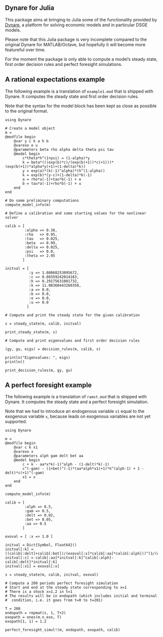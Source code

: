 ## Dynare for Julia

This package aims at bringing to Julia some of the functionality provided by
[Dynare](http://www.dynare.org), a platform for solving economic models and in
particular DSGE models.

Please note that this Julia package is very incomplete compared to the original
Dynare for MATLAB/Octave, but hopefully it will become more featureful over
time.

For the moment the package is only able to compute a model’s steady state,
first order decision rules and perfect foresight simulations.

## A rational expectations example

The following example is a translation of `example1.mod` that is shipped with
Dynare. It computes the steady state and first order decision rules.

Note that the syntax for the model block has been kept as close as possible to
the original format.

```
using Dynare

# Create a model object
m =
@modfile begin
    @var y c k a h b
    @varexo e u
    @parameters beta rho alpha delta theta psi tau
    @model begin
        c*theta*h^(1+psi) = (1-alpha)*y
        k = beta*(((exp(b)*c)/(exp(b(+1))*c(+1)))*(exp(b(+1))*alpha*y(+1)+(1-delta)*k))
        y = exp(a)*(k(-1)^alpha)*(h^(1-alpha))
        k = exp(b)*(y-c)+(1-delta)*k(-1)
        a = rho*a(-1)+tau*b(-1) + e
        b = tau*a(-1)+rho*b(-1) + u
    end
end

# Do some preliminary computations
compute_model_info(m)

# Define a calibration and some starting values for the nonlinear solver

calib = [
         :alpha => 0.36,
         :rho   => 0.95,
         :tau   => 0.025,
         :beta  => 0.99,
         :delta => 0.025,
         :psi   => 0.0,
         :theta => 2.95
        ]

initval = [
           :y => 1.08068253095672,
           :c => 0.80359242014163,
           :h => 0.29175631001732,
           :k => 11.08360443260358,
           :a => 0.0,
           :b => 0.0,
           :e => 0.0,
           :u => 0.0
          ]

# Compute and print the steady state for the given calibration

s = steady_state(m, calib, initval)

print_steady_state(m, s)

# Compute and print eigenvalues and first order decision rules

(gy, gu, eigs) = decision_rules(m, calib, s)

println("Eigenvalues: ", eigs)
println()

print_decision_rules(m, gy, gu)
```

## A perfect foresight example

The following example is a translation of `ramst.mod` that is shipped with
Dynare. It computes the steady state and a perfect foresight simulation.

Note that we had to introduce an endogenous variable `x1` equal to the
exogenous variable `x`, because leads on exogenous variables are not yet supported.

```
using Dynare

m =
@modfile begin
    @var c k x1
    @varexo x
    @parameters alph gam delt bet aa
    @model begin
        c + k - aa*x*k(-1)^alph - (1-delt)*k(-1)
        c^(-gam) - (1+bet)^(-1)*(aa*alph*x1(+1)*k^(alph-1) + 1 - delt)*c(+1)^(-gam)
        x1 = x
    end
end

compute_model_info(m)

calib = [
         :alph => 0.5,
         :gam => 0.5,
         :delt => 0.02,
         :bet => 0.05,
         :aa => 0.5
        ]

exoval = [ :x => 1.0 ]

initval = Dict{Symbol, Float64}()
initval[:k] = ((calib[:delt]+calib[:bet])/(exoval[:x]*calib[:aa]*calib[:alph]))^(1/(calib[:alph]-1))
initval[:c] = calib[:aa]*initval[:k]^calib[:alph]-calib[:delt]*initval[:k]
initval[:x1] = exoval[:x]

s = steady_state(m, calib, initval, exoval)

# Compute a 200 periods perfect foresight simulation
# Start and end at the steady state corresponding to x=1
# There is a shock x=1.2 in t=1
# The results will be in endopath (which includes initial and terminal
#  condition, i.e. it goes from t=0 to t=201)

T = 200
endopath = repmat(s, 1, T+2)
exopath = ones(m.n_exo, T)
exopath[1, 1] = 1.2

perfect_foresight_simul!(m, endopath, exopath, calib)
```
